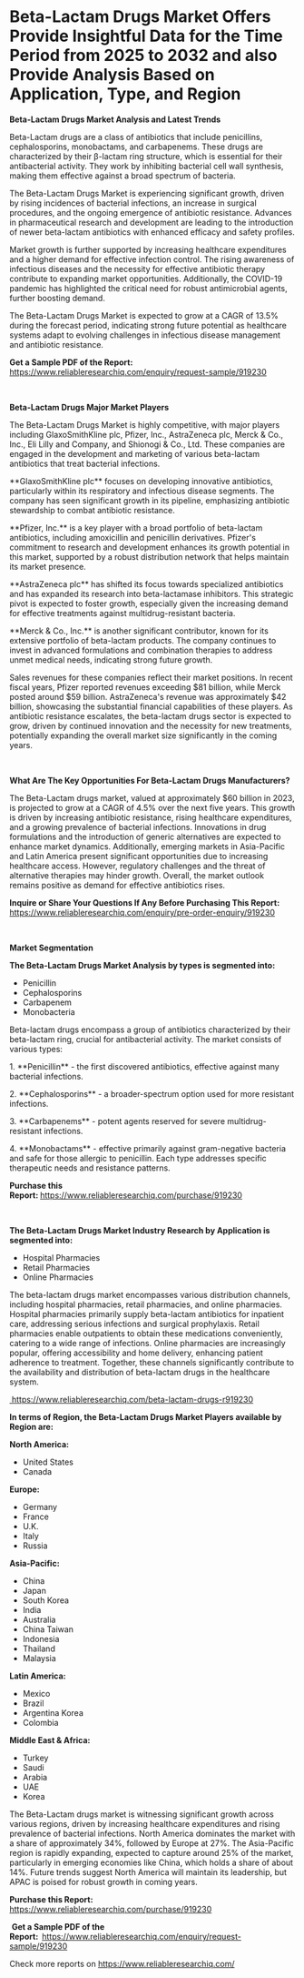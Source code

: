 <p><h1>Beta-Lactam Drugs Market Offers Provide Insightful Data for the Time Period from 2025 to 2032 and also Provide Analysis Based on Application, Type, and Region</h1></p><p><strong>Beta-Lactam Drugs Market Analysis and Latest Trends</strong></p>
<p><p>Beta-Lactam drugs are a class of antibiotics that include penicillins, cephalosporins, monobactams, and carbapenems. These drugs are characterized by their β-lactam ring structure, which is essential for their antibacterial activity. They work by inhibiting bacterial cell wall synthesis, making them effective against a broad spectrum of bacteria.</p><p>The Beta-Lactam Drugs Market is experiencing significant growth, driven by rising incidences of bacterial infections, an increase in surgical procedures, and the ongoing emergence of antibiotic resistance. Advances in pharmaceutical research and development are leading to the introduction of newer beta-lactam antibiotics with enhanced efficacy and safety profiles.</p><p>Market growth is further supported by increasing healthcare expenditures and a higher demand for effective infection control. The rising awareness of infectious diseases and the necessity for effective antibiotic therapy contribute to expanding market opportunities. Additionally, the COVID-19 pandemic has highlighted the critical need for robust antimicrobial agents, further boosting demand.</p><p>The Beta-Lactam Drugs Market is expected to grow at a CAGR of 13.5% during the forecast period, indicating strong future potential as healthcare systems adapt to evolving challenges in infectious disease management and antibiotic resistance.</p></p>
<p><strong>Get a Sample PDF of the Report:&nbsp;</strong> <a href="https://www.reliableresearchiq.com/enquiry/request-sample/919230?utm_campaign=2783&utm_medium=2&utm_source=Github&utm_content=ia&utm_term=08032025&utm_id=beta-lactam-drugs">https://www.reliableresearchiq.com/enquiry/request-sample/919230</a></p>
<p>&nbsp;</p>
<p><strong>Beta-Lactam Drugs Major Market Players</strong></p>
<p><p>The Beta-Lactam Drugs Market is highly competitive, with major players including GlaxoSmithKline plc, Pfizer, Inc., AstraZeneca plc, Merck & Co., Inc., Eli Lilly and Company, and Shionogi & Co., Ltd. These companies are engaged in the development and marketing of various beta-lactam antibiotics that treat bacterial infections.</p><p>**GlaxoSmithKline plc** focuses on developing innovative antibiotics, particularly within its respiratory and infectious disease segments. The company has seen significant growth in its pipeline, emphasizing antibiotic stewardship to combat antibiotic resistance. </p><p>**Pfizer, Inc.** is a key player with a broad portfolio of beta-lactam antibiotics, including amoxicillin and penicillin derivatives. Pfizer's commitment to research and development enhances its growth potential in this market, supported by a robust distribution network that helps maintain its market presence.</p><p>**AstraZeneca plc** has shifted its focus towards specialized antibiotics and has expanded its research into beta-lactamase inhibitors. This strategic pivot is expected to foster growth, especially given the increasing demand for effective treatments against multidrug-resistant bacteria.</p><p>**Merck & Co., Inc.** is another significant contributor, known for its extensive portfolio of beta-lactam products. The company continues to invest in advanced formulations and combination therapies to address unmet medical needs, indicating strong future growth.</p><p>Sales revenues for these companies reflect their market positions. In recent fiscal years, Pfizer reported revenues exceeding $81 billion, while Merck posted around $59 billion. AstraZeneca's revenue was approximately $42 billion, showcasing the substantial financial capabilities of these players. As antibiotic resistance escalates, the beta-lactam drugs sector is expected to grow, driven by continued innovation and the necessity for new treatments, potentially expanding the overall market size significantly in the coming years.</p></p>
<p>&nbsp;</p>
<p><strong>What Are The Key Opportunities For Beta-Lactam Drugs Manufacturers?</strong></p>
<p><p>The Beta-Lactam drugs market, valued at approximately $60 billion in 2023, is projected to grow at a CAGR of 4.5% over the next five years. This growth is driven by increasing antibiotic resistance, rising healthcare expenditures, and a growing prevalence of bacterial infections. Innovations in drug formulations and the introduction of generic alternatives are expected to enhance market dynamics. Additionally, emerging markets in Asia-Pacific and Latin America present significant opportunities due to increasing healthcare access. However, regulatory challenges and the threat of alternative therapies may hinder growth. Overall, the market outlook remains positive as demand for effective antibiotics rises.</p></p>
<p><strong>Inquire or Share Your Questions If Any Before Purchasing This Report:</strong> <a href="https://www.reliableresearchiq.com/enquiry/pre-order-enquiry/919230?utm_campaign=2783&utm_medium=2&utm_source=Github&utm_content=ia&utm_term=08032025&utm_id=beta-lactam-drugs">https://www.reliableresearchiq.com/enquiry/pre-order-enquiry/919230</a></p>
<p>&nbsp;</p>
<p><strong>Market Segmentation</strong></p>
<p><strong>The Beta-Lactam Drugs Market Analysis by types is segmented into:</strong></p>
<p><ul><li>Penicillin</li><li>Cephalosporins</li><li>Carbapenem</li><li>Monobacteria</li></ul></p>
<p><p>Beta-lactam drugs encompass a group of antibiotics characterized by their beta-lactam ring, crucial for antibacterial activity. The market consists of various types: </p><p>1. **Penicillin** - the first discovered antibiotics, effective against many bacterial infections.</p><p>2. **Cephalosporins** - a broader-spectrum option used for more resistant infections.</p><p>3. **Carbapenems** - potent agents reserved for severe multidrug-resistant infections.</p><p>4. **Monobactams** - effective primarily against gram-negative bacteria and safe for those allergic to penicillin. Each type addresses specific therapeutic needs and resistance patterns.</p></p>
<p><strong>Purchase this Report:&nbsp;</strong><a href="https://www.reliableresearchiq.com/purchase/919230?utm_campaign=2783&utm_medium=2&utm_source=Github&utm_content=ia&utm_term=08032025&utm_id=beta-lactam-drugs">https://www.reliableresearchiq.com/purchase/919230</a></p>
<p>&nbsp;</p>
<p><strong>The Beta-Lactam Drugs Market Industry Research by Application is segmented into:</strong></p>
<p><ul><li>Hospital Pharmacies</li><li>Retail Pharmacies</li><li>Online Pharmacies</li></ul></p>
<p><p>The beta-lactam drugs market encompasses various distribution channels, including hospital pharmacies, retail pharmacies, and online pharmacies. Hospital pharmacies primarily supply beta-lactam antibiotics for inpatient care, addressing serious infections and surgical prophylaxis. Retail pharmacies enable outpatients to obtain these medications conveniently, catering to a wide range of infections. Online pharmacies are increasingly popular, offering accessibility and home delivery, enhancing patient adherence to treatment. Together, these channels significantly contribute to the availability and distribution of beta-lactam drugs in the healthcare system.</p></p>
<p><a href="https://www.reliableresearchiq.com/beta-lactam-drugs-r919230?utm_campaign=2783&utm_medium=2&utm_source=Github&utm_content=ia&utm_term=08032025&utm_id=beta-lactam-drugs">&nbsp;https://www.reliableresearchiq.com/beta-lactam-drugs-r919230</a></p>
<p><strong>In terms of Region, the Beta-Lactam Drugs Market Players available by Region are:</strong></p>
<p>
    <p> <strong> North America: </strong>
        <ul>
            <li>United States</li>
            <li>Canada</li>
        </ul>
        </p> 
    <p> <strong> Europe: </strong>
        <ul>
            <li>Germany</li>
            <li>France</li>
            <li>U.K.</li>
            <li>Italy</li>
            <li>Russia</li>
        </ul>
        </p> 
    <p> <strong> Asia-Pacific: </strong>
        <ul>
            <li>China</li>
            <li>Japan</li>
            <li>South Korea</li>
            <li>India</li>
            <li>Australia</li>
            <li>China Taiwan</li>
            <li>Indonesia</li>
            <li>Thailand</li>
            <li>Malaysia</li>
        </ul>
        </p> 
    <p> <strong> Latin America: </strong>
        <ul>
            <li>Mexico</li>
            <li>Brazil</li>
            <li>Argentina Korea</li>
            <li>Colombia</li>
        </ul>
        </p> 
    <p> <strong> Middle East & Africa: </strong>
        <ul>
            <li>Turkey</li>
            <li>Saudi</li>
            <li>Arabia</li>
            <li>UAE</li>
            <li>Korea</li>
        </ul>
    </p>
    </p>
<p><p>The Beta-Lactam drugs market is witnessing significant growth across various regions, driven by increasing healthcare expenditures and rising prevalence of bacterial infections. North America dominates the market with a share of approximately 34%, followed by Europe at 27%. The Asia-Pacific region is rapidly expanding, expected to capture around 25% of the market, particularly in emerging economies like China, which holds a share of about 14%. Future trends suggest North America will maintain its leadership, but APAC is poised for robust growth in coming years.</p></p>
<p><strong>Purchase this Report: </strong><a href="https://www.reliableresearchiq.com/purchase/919230?utm_campaign=2783&utm_medium=2&utm_source=Github&utm_content=ia&utm_term=08032025&utm_id=beta-lactam-drugs">https://www.reliableresearchiq.com/purchase/919230</a></p>
<p>&nbsp;<strong>Get a Sample PDF of the Report:&nbsp;&nbsp;</strong><a href="https://www.reliableresearchiq.com/enquiry/request-sample/919230?utm_campaign=2783&utm_medium=2&utm_source=Github&utm_content=ia&utm_term=08032025&utm_id=beta-lactam-drugs">https://www.reliableresearchiq.com/enquiry/request-sample/919230</a></p>
<p><strong></strong></p>
<p>Check more reports on <a href="https://www.reliableresearchiq.com/?utm_campaign=2783&utm_medium=2&utm_source=Github&utm_content=ia&utm_term=08032025&utm_id=beta-lactam-drugs">https://www.reliableresearchiq.com/</a></p>